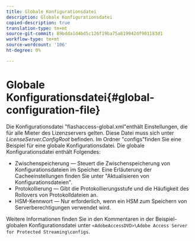 ```yaml
---
title: Globale Konfigurationsdatei
description: Globale Konfigurationsdatei
copied-description: true
translation-type: tm+mt
source-git-commit: 89bdda1d4bd5c126f19ba75a819942df901183d1
workflow-type: tm+mt
source-wordcount: '106'
ht-degree: 0%

---
```



# Globale Konfigurationsdatei{#global-configuration-file}

Die Konfigurationsdatei &quot;flashaccess-global.xml&quot;enthält Einstellungen, die für alle Mieter des Lizenzservers gelten. Diese Datei muss sich unter *LicenseServer.ConfigRoot* befinden. Im Ordner &quot;configs&quot;finden Sie eine Beispiel für eine globale Konfigurationsdatei. Die globale Konfigurationsdatei enthält Folgendes:

* Zwischenspeicherung — Steuert die Zwischenspeicherung von Konfigurationsdateien im Speicher. Eine Erläuterung der Cacheeinstellungen finden Sie unter &quot;Aktualisieren von Konfigurationsdateien&quot;.
* Protokollierung — Gibt die Protokollierungsstufe und die Häufigkeit des Rollovers von Protokolldateien an.
* HSM-Kennwort — Nur erforderlich, wenn ein HSM zum Speichern von Serverberechtigungen verwendet wird.

Weitere Informationen finden Sie in den Kommentaren in der Beispiel-globalen Konfigurationsdatei unter `<AdobeAccessDVD>\Adobe Access Server for Protected Streaming\configs`.

